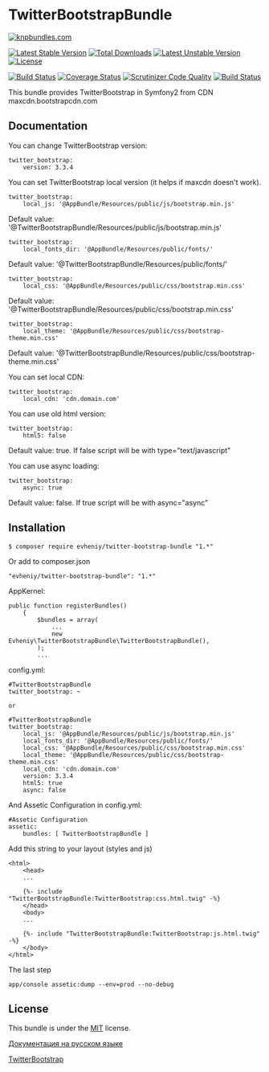 TwitterBootstrapBundle
=================

[![knpbundles.com](http://knpbundles.com/evheniy/TwitterBootstrapBundle/badge)](http://knpbundles.com/evheniy/TwitterBootstrapBundle)

[![Latest Stable Version](https://poser.pugx.org/evheniy/twitter-bootstrap-bundle/v/stable.svg)](https://packagist.org/packages/evheniy/twitter-bootstrap-bundle) [![Total Downloads](https://poser.pugx.org/evheniy/twitter-bootstrap-bundle/downloads.svg)](https://packagist.org/packages/evheniy/twitter-bootstrap-bundle) [![Latest Unstable Version](https://poser.pugx.org/evheniy/twitter-bootstrap-bundle/v/unstable.svg)](https://packagist.org/packages/evheniy/twitter-bootstrap-bundle) [![License](https://poser.pugx.org/evheniy/twitter-bootstrap-bundle/license.svg)](https://packagist.org/packages/evheniy/twitter-bootstrap-bundle)

[![Build Status](https://travis-ci.org/evheniy/TwitterBootstrapBundle.svg?branch=master)](https://travis-ci.org/evheniy/TwitterBootstrapBundle)
[![Coverage Status](https://coveralls.io/repos/evheniy/TwitterBootstrapBundle/badge.svg?branch=master&service=github)](https://coveralls.io/github/evheniy/TwitterBootstrapBundle?branch=master)
[![Scrutinizer Code Quality](https://scrutinizer-ci.com/g/evheniy/TwitterBootstrapBundle/badges/quality-score.png?b=master)](https://scrutinizer-ci.com/g/evheniy/TwitterBootstrapBundle/?branch=master) [![Build Status](https://scrutinizer-ci.com/g/evheniy/TwitterBootstrapBundle/badges/build.png?b=master)](https://scrutinizer-ci.com/g/evheniy/TwitterBootstrapBundle/build-status/master)

This bundle provides TwitterBootstrap in Symfony2 from CDN maxcdn.bootstrapcdn.com

Documentation
-------------

You can change TwitterBootstrap version:

    twitter_bootstrap:
        version: 3.3.4
        
You can set TwitterBootstrap local version (it helps if maxcdn doesn't work).

    twitter_bootstrap:
        local_js: '@AppBundle/Resources/public/js/bootstrap.min.js'

Default value: '@TwitterBootstrapBundle/Resources/public/js/bootstrap.min.js'

    twitter_bootstrap:
        local_fonts_dir: '@AppBundle/Resources/public/fonts/'

Default value: '@TwitterBootstrapBundle/Resources/public/fonts/' 
 
    twitter_bootstrap:
        local_css: '@AppBundle/Resources/public/css/bootstrap.min.css'

Default value: '@TwitterBootstrapBundle/Resources/public/css/bootstrap.min.css'

    twitter_bootstrap:
        local_theme: '@AppBundle/Resources/public/css/bootstrap-theme.min.css'

Default value: '@TwitterBootstrapBundle/Resources/public/css/bootstrap-theme.min.css'
        

You can set local CDN:

    twitter_bootstrap:
        local_cdn: 'cdn.domain.com'


You can use old html version:

    twitter_bootstrap:
        html5: false

Default value: true. If false script will be with type="text/javascript"

You can use async loading:

    twitter_bootstrap:
        async: true

Default value: false. If true script will be with async="async"

Installation
------------

    $ composer require evheniy/twitter-bootstrap-bundle "1.*"

Or add to composer.json

    "evheniy/twitter-bootstrap-bundle": "1.*"

AppKernel:

    public function registerBundles()
        {
            $bundles = array(
                ...
                new Evheniy\TwitterBootstrapBundle\TwitterBootstrapBundle(),
            );
            ...

config.yml:

    #TwitterBootstrapBundle
    twitter_bootstrap: ~

    or

    #TwitterBootstrapBundle
    twitter_bootstrap:
        local_js: '@AppBundle/Resources/public/js/bootstrap.min.js'
        local_fonts_dir: '@AppBundle/Resources/public/fonts/'
        local_css: '@AppBundle/Resources/public/css/bootstrap.min.css'
        local_theme: '@AppBundle/Resources/public/css/bootstrap-theme.min.css'
        local_cdn: 'cdn.domain.com'
        version: 3.3.4
        html5: true
        async: false

And Assetic Configuration in config.yml:

    #Assetic Configuration
    assetic:
        bundles: [ TwitterBootstrapBundle ]

Add this string to your layout (styles and js)

    <html>
        <head>
        ...

        {%- include "TwitterBootstrapBundle:TwitterBootstrap:css.html.twig" -%}
        </head>
        <body>
        ...

        {%- include "TwitterBootstrapBundle:TwitterBootstrap:js.html.twig" -%}
        </body>
    </html>
The last step

    app/console assetic:dump --env=prod --no-debug

License
-------

This bundle is under the [MIT][3] license.

[Документация на русском языке][1]

[TwitterBootstrap][2]

[1]:  http://makedev.org/articles/symfony/bundles/twitter_bootstrap_bundle.html
[2]:  http://getbootstrap.com/
[3]:  https://github.com/evheniy/TwitterBootstrapBundle/blob/master/Resources/meta/LICENSE
